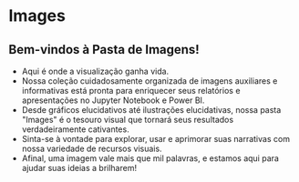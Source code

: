 # Images

## Bem-vindos à Pasta de Imagens! 

- Aqui é onde a visualização ganha vida.
- Nossa coleção cuidadosamente organizada de imagens auxiliares e informativas está pronta para enriquecer seus relatórios e apresentações no Jupyter Notebook e Power BI.
- Desde gráficos elucidativos até ilustrações elucidativas, nossa pasta "Images" é o tesouro visual que tornará seus resultados verdadeiramente cativantes.
- Sinta-se à vontade para explorar, usar e aprimorar suas narrativas com nossa variedade de recursos visuais.
- Afinal, uma imagem vale mais que mil palavras, e estamos aqui para ajudar suas ideias a brilharem!
